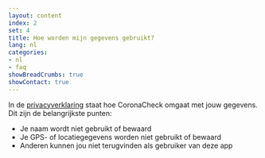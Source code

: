 ```yaml
---
layout: content
index: 2
set: 4
title: Hoe worden mijn gegevens gebruikt?
lang: nl
categories:
- nl
- faq
showBreadCrumbs: true
showContact: true
---
```

In de [privacyverklaring](/nl/privacy) staat hoe CoronaCheck omgaat met jouw gegevens. Dit zijn de belangrijkste punten:

- Je naam wordt niet gebruikt of bewaard
- Je GPS- of locatiegegevens worden niet gebruikt of bewaard
- Anderen kunnen jou niet terugvinden als gebruiker van deze app
